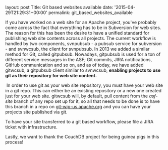 
layout: post
Title: Git based websites available
date: '2015-04-29T21:29:31+00:00'
permalink: git_based_websites_available

<p>If you have worked on a web site for an Apache project, you've probably come across the fact that everything has to be in Subversion for web sites. The reason for this has been the desire to have a unified standard for publishing web site contents across all projects. The current workflow is handled by two components, svnpubsub - a pubsub service for subversion - and svnwcsub, the client for svnpubsub. In&nbsp;2013 we added a similar method for Git, called gitpubsub. Nowadays, gitpubsub is used for a ton of different service messages in the ASF; Git commits, JIRA notifications, GitHub communication and so on, and as of today, we have added gitwcsub, a gitpubsub client similar to svnwcsub, <b>enabling projects to use git as their repository for web site content.</b></p>
  <p>&nbsp;In order to use git as your web site repository, you must have your web site in a git repo. This can either be an existing repository or a new one created just for your web site. gitwcsub will, by default, pull content from the <i>asf-site</i> branch of any repo set up for it, so all that needs to be done is to have this branch in a repo on <a href="http://git-wip-us.apache.org">git-wip-us.apache.org</a> and you can have your projects site published via git.</p>
  <p>To have your site transferred to a git based workflow, please file a JIRA ticket with infrastructure.</p>
  <p>Lastly, we want to thank the CouchDB project for being guinea pigs in this process!<br /></p>
